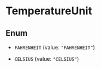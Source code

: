 

# TemperatureUnit

## Enum


* `FAHRENHEIT` (value: `"FAHRENHEIT"`)

* `CELSIUS` (value: `"CELSIUS"`)



